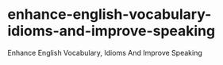 # enhance-english-vocabulary-idioms-and-improve-speaking
Enhance English Vocabulary, Idioms And Improve Speaking
